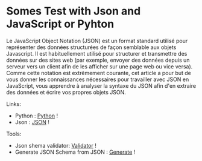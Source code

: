 # Somes Test with Json and JavaScript or Pyhton



Le JavaScript Object Notation (JSON) est un format standard utilisé pour représenter des données structurées de façon semblable aux objets Javascript. 
Il est habituellement utilisé pour structurer et transmettre des données sur des sites web 
(par exemple, envoyer des données depuis un serveur vers un client afin de les afficher sur une page web ou vice versa). 
Comme cette notation est extrêmement courante, cet article a pour but de vous donner les connaissances nécessaires pour travailler avec 
JSON en JavaScript, vous apprendre à analyser la syntaxe du JSON afin d'en extraire des données et écrire vos propres objets JSON.

Links:


- Python : [Python](https://www.python.org/) !
- Json : [JSON](https://json-schema.org/) !

Tools:

- Json shema validator: [Validator](https://www.jsonschemavalidator.net/) !
- Generate JSON Schema from JSON : [Generate](https://www.jsonschema.net/) !
